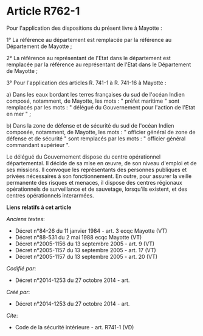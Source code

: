 # Article R762-1

Pour l'application des dispositions du présent livre à Mayotte : 

1° La référence au département est remplacée par la référence au Département de Mayotte ; 

2° La référence au représentant de l'Etat dans le département est remplacée par la référence au représentant de l'Etat dans
le Département de Mayotte ; 

3° Pour l'application des articles R. 741-1 à R. 741-16 à Mayotte : 

a) Dans les eaux bordant les terres françaises du sud de l'océan Indien composé, notamment, de Mayotte, les mots : " préfet
maritime " sont remplacés par les mots : " délégué du Gouvernement pour l'action de l'Etat en mer " ; 

b) Dans la zone de défense et de sécurité du sud de l'océan Indien composée, notamment, de Mayotte, les mots : " officier
général de zone de défense et de sécurité " sont remplacés par les mots : " officier général commandant supérieur ". 

Le délégué du Gouvernement dispose du centre opérationnel départemental. Il décide de sa mise en œuvre, de son niveau
d'emploi et de ses missions. Il convoque les représentants des personnes publiques et privées nécessaires à son
fonctionnement. En outre, pour assurer la veille permanente des risques et menaces, il dispose des centres régionaux
opérationnels de surveillance et de sauvetage, lorsqu'ils existent, et des centres opérationnels interarmées.

**Liens relatifs à cet article**

_Anciens textes_:

  - Décret n°84-26 du 11 janvier 1984 - art. 3 ecqc Mayotte (VT)
  - Décret n°88-531 du 2 mai 1988 ecqc Mayotte (VT)
  - Décret n°2005-1156 du 13 septembre 2005 - art. 9 (VT)
  - Décret n°2005-1157 du 13 septembre 2005 - art. 17 (VT)
  - Décret n°2005-1157 du 13 septembre 2005 - art. 20 (VT)

_Codifié par_:

  - Décret n°2014-1253 du 27 octobre 2014 - art.

_Créé par_:

  - Décret n°2014-1253 du 27 octobre 2014 - art.

_Cite_:

  - Code de la sécurité intérieure - art. R741-1 (VD)
